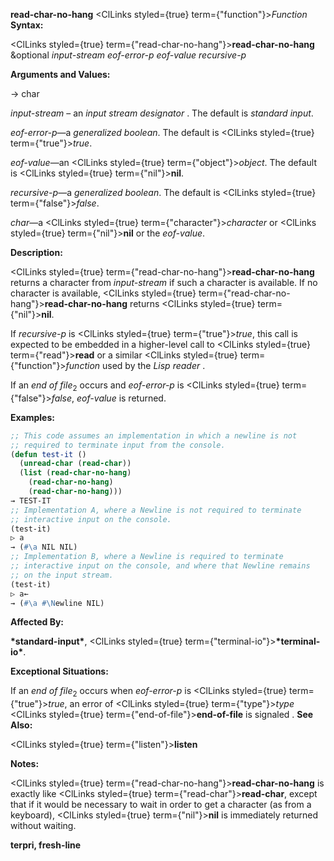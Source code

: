 **read-char-no-hang** <ClLinks styled={true} term={"function"}><i>Function</i></ClLinks> **Syntax:** 



<ClLinks styled={true} term={"read-char-no-hang"}><b>read-char-no-hang</b></ClLinks> &amp;optional *input-stream eof-error-p eof-value recursive-p* 



**Arguments and Values:** 



→ char 



*input-stream* – an *input stream designator* . The default is *standard input*. 



*eof-error-p*—a *generalized boolean*. The default is <ClLinks styled={true} term={"true"}><i>true</i></ClLinks>. 



*eof-value*—an <ClLinks styled={true} term={"object"}><i>object</i></ClLinks>. The default is <ClLinks styled={true} term={"nil"}><b>nil</b></ClLinks>. 



*recursive-p*—a *generalized boolean*. The default is <ClLinks styled={true} term={"false"}><i>false</i></ClLinks>. 



*char*—a <ClLinks styled={true} term={"character"}><i>character</i></ClLinks> or <ClLinks styled={true} term={"nil"}><b>nil</b></ClLinks> or the *eof-value*. 



**Description:** 



<ClLinks styled={true} term={"read-char-no-hang"}><b>read-char-no-hang</b></ClLinks> returns a character from *input-stream* if such a character is available. If no character is available, <ClLinks styled={true} term={"read-char-no-hang"}><b>read-char-no-hang</b></ClLinks> returns <ClLinks styled={true} term={"nil"}><b>nil</b></ClLinks>. 







 



 



If *recursive-p* is <ClLinks styled={true} term={"true"}><i>true</i></ClLinks>, this call is expected to be embedded in a higher-level call to <ClLinks styled={true} term={"read"}><b>read</b></ClLinks> or a similar <ClLinks styled={true} term={"function"}><i>function</i></ClLinks> used by the *Lisp reader* . 



If an *end of file*<sub>2</sub> occurs and *eof-error-p* is <ClLinks styled={true} term={"false"}><i>false</i></ClLinks>, *eof-value* is returned. 



**Examples:**
```lisp
;; This code assumes an implementation in which a newline is not 
;; required to terminate input from the console. 
(defun test-it () 
  (unread-char (read-char)) 
  (list (read-char-no-hang) 
	(read-char-no-hang) 
	(read-char-no-hang))) 
→ TEST-IT 
;; Implementation A, where a Newline is not required to terminate 
;; interactive input on the console. 
(test-it) 
▷ a 
→ (#\a NIL NIL) 
;; Implementation B, where a Newline is required to terminate 
;; interactive input on the console, and where that Newline remains 
;; on the input stream. 
(test-it) 
▷ a← 
→ (#\a #\Newline NIL) 
```
**Affected By:** 



**\*standard-input\***, <ClLinks styled={true} term={"terminal-io"}><b>\*terminal-io\*</b></ClLinks>. 



**Exceptional Situations:** 



If an *end of file*<sub>2</sub> occurs when *eof-error-p* is <ClLinks styled={true} term={"true"}><i>true</i></ClLinks>, an error of <ClLinks styled={true} term={"type"}><i>type</i></ClLinks> <ClLinks styled={true} term={"end-of-file"}><b>end-of-file</b></ClLinks> is signaled . **See Also:** 



<ClLinks styled={true} term={"listen"}><b>listen</b></ClLinks> 



**Notes:** 



<ClLinks styled={true} term={"read-char-no-hang"}><b>read-char-no-hang</b></ClLinks> is exactly like <ClLinks styled={true} term={"read-char"}><b>read-char</b></ClLinks>, except that if it would be necessary to wait in order to get a character (as from a keyboard), <ClLinks styled={true} term={"nil"}><b>nil</b></ClLinks> is immediately returned without waiting. 







 



 



**terpri, fresh-line** 



